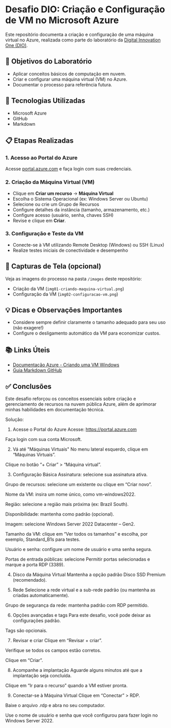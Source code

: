 # Desafio DIO: Criação e Configuração de VM no Microsoft Azure

Este repositório documenta a criação e configuração de uma máquina virtual no Azure, realizada como parte do laboratório da [Digital Innovation One (DIO)](https://dio.me).

## 📌 Objetivos do Laboratório
- Aplicar conceitos básicos de computação em nuvem.
- Criar e configurar uma máquina virtual (VM) no Azure.
- Documentar o processo para referência futura.

## 🚀 Tecnologias Utilizadas
- Microsoft Azure
- GitHub
- Markdown

## 📋 Etapas Realizadas

### 1. Acesso ao Portal do Azure
Acesse [portal.azure.com](https://portal.azure.com/) e faça login com suas credenciais.

### 2. Criação da Máquina Virtual (VM)
- Clique em **Criar um recurso** → **Máquina Virtual**
- Escolha o Sistema Operacional (ex: Windows Server ou Ubuntu)
- Selecione ou crie um Grupo de Recursos
- Configure detalhes da instância (tamanho, armazenamento, etc.)
- Configure acesso (usuário, senha, chaves SSH)
- Revise e clique em **Criar**.

### 3. Configuração e Teste da VM
- Conecte-se à VM utilizando Remote Desktop (Windows) ou SSH (Linux)
- Realize testes iniciais de conectividade e desempenho

## 📸 Capturas de Tela (opcional)
Veja as imagens do processo na pasta `/images` deste repositório:
- Criação da VM (`img01-criando-maquina-virtual.png`)
- Configuração da VM (`img02-configuracao-vm.png`)

## 💡 Dicas e Observações Importantes
- Considere sempre definir claramente o tamanho adequado para seu uso (não exagere!)
- Configure o desligamento automático da VM para economizar custos.

## 📚 Links Úteis
- [Documentação Azure - Criando uma VM Windows](https://learn.microsoft.com/pt-br/azure/virtual-machines/windows/quick-create-portal)
- [Guia Markdown GitHub](https://docs.github.com/pt/get-started/writing-on-github)

## ✅ Conclusões
Este desafio reforçou os conceitos essenciais sobre criação e gerenciamento de recursos na nuvem pública Azure, além de aprimorar minhas habilidades em documentação técnica.

Solução:

1. Acesse o Portal do Azure
Acesse: https://portal.azure.com

Faça login com sua conta Microsoft.

2. Vá até "Máquinas Virtuais"
No menu lateral esquerdo, clique em “Máquinas Virtuais”.

Clique no botão “+ Criar” > “Máquina virtual”.

3. Configuração Básica
Assinatura: selecione sua assinatura ativa.

Grupo de recursos: selecione um existente ou clique em “Criar novo”.

Nome da VM: insira um nome único, como vm-windows2022.

Região: selecione a região mais próxima (ex: Brazil South).

Disponibilidade: mantenha como padrão (opcional).

Imagem: selecione Windows Server 2022 Datacenter – Gen2.

Tamanho da VM: clique em “Ver todos os tamanhos” e escolha, por exemplo, Standard_B1s para testes.

Usuário e senha: configure um nome de usuário e uma senha segura.

Portas de entrada públicas: selecione Permitir portas selecionadas e marque a porta RDP (3389).

4. Disco da Máquina Virtual
Mantenha a opção padrão Disco SSD Premium (recomendado).

5. Rede
Selecione a rede virtual e a sub-rede padrão (ou mantenha as criadas automaticamente).

Grupo de segurança da rede: mantenha padrão com RDP permitido.

6. Opções avançadas e tags
Para este desafio, você pode deixar as configurações padrão.

Tags são opcionais.

7. Revisar e criar
Clique em “Revisar + criar”.

Verifique se todos os campos estão corretos.

Clique em “Criar”.

8. Acompanhe a implantação
Aguarde alguns minutos até que a implantação seja concluída.

Clique em “Ir para o recurso” quando a VM estiver pronta.

9. Conectar-se à Máquina Virtual
Clique em “Conectar” > RDP.

Baixe o arquivo .rdp e abra no seu computador.

Use o nome de usuário e senha que você configurou para fazer login no Windows Server 2022.
